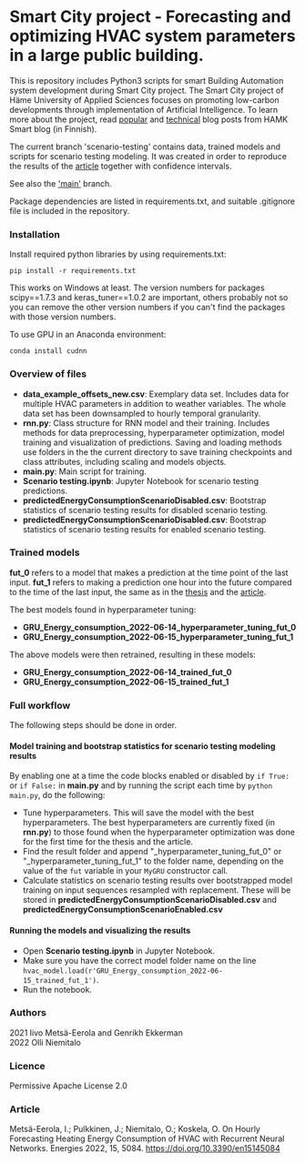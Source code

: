 # Smart City project - Forecasting and optimizing HVAC system parameters in a large public building.

This is repository includes Python3 scripts for smart Building Automation system development during Smart City project. The Smart City project of Häme University of Applied Sciences focuses on promoting low-carbon developments through implementation of Artificial Intelligence. To learn more about the project, read [popular](https://blog.hamk.fi/hamk-smart/koneoppiminen-alykkaissa-rakennuksissa/) and [technical](https://blog.hamk.fi/hamk-smart/alykaupunki-hanke-edistaa-tekoalyn-tuotteistamista-rakennuksissa/) blog posts from HAMK Smart blog (in Finnish).

The current branch 'scenario-testing' contains data, trained models and scripts for scenario testing modeling. It was created in order to reproduce the results of the [article](https://doi.org/10.3390/en15145084) together with confidence intervals.

See also the ['main'](https://github.com/hamk-uas/HAMK_Smart_City/tree/main) branch.

Package dependencies are listed in requirements.txt, and suitable .gitignore file is included in the repository.

### Installation
Install required python libraries by using requirements.txt:
```
pip install -r requirements.txt
```

This works on Windows at least. The version numbers for packages scipy==1.7.3 and keras_tuner==1.0.2 are important, others probably not so you can remove the other version numbers if you can't find the packages with those version numbers.

To use GPU in an Anaconda environment:

```
conda install cudnn
```

### Overview of files
* __data_example_offsets_new.csv__: Exemplary data set. Includes data for multiple HVAC parameters in addition to weather variables. The whole data set has been downsampled to hourly temporal granularity.
* __rnn.py__: Class structure for RNN model and their training. Includes methods for data preprocessing, hyperparameter optimization, model training and visualization of predictions. Saving and loading methods use folders in the the current directory to save training checkpoints and class attributes, including scaling and models objects. 
* __main.py__: Main script for training.
* __Scenario testing.ipynb__: Jupyter Notebook for scenario testing predictions.
* __predictedEnergyConsumptionScenarioDisabled.csv__: Bootstrap statistics of scenario testing results for disabled scenario testing.
* __predictedEnergyConsumptionScenarioDisabled.csv__: Bootstrap statistics of scenario testing results for enabled scenario testing.

### Trained models

__fut_0__ refers to a model that makes a prediction at the time point of the last input. __fut_1__ refers to making a prediction one hour into the future compared to the time of the last input, the same as in the [thesis](http://urn.fi/URN:NBN:fi:aalto-202202061759) and the [article](https://doi.org/10.3390/en15145084).

The best models found in hyperparameter tuning:
* __GRU_Energy_consumption_2022-06-14_hyperparameter_tuning_fut_0__
* __GRU_Energy_consumption_2022-06-15_hyperparameter_tuning_fut_1__

The above models were then retrained, resulting in these models:
* __GRU_Energy_consumption_2022-06-14_trained_fut_0__
* __GRU_Energy_consumption_2022-06-15_trained_fut_1__

### Full workflow

The following steps should be done in order.

#### Model training and bootstrap statistics for scenario testing modeling results
By enabling one at a time the code blocks enabled or disabled by `if True:` or `if False:` in __main.py__ and by running the script each time by `python main.py`, do the following:
* Tune hyperparameters. This will save the model with the best hyperparameters. The best hyperparameters are currently fixed (in __rnn.py__) to those found when the hyperparameter optimization was done for the first time for the thesis and the article.
* Find the result folder and append "_hyperparameter_tuning_fut_0" or "_hyperparameter_tuning_fut_1" to the folder name, depending on the value of the `fut` variable in your `MyGRU` constructor call.
* Calculate statistics on scenario testing results over bootstrapped model training on input sequences resampled with replacement. These will be stored in __predictedEnergyConsumptionScenarioDisabled.csv__ and __predictedEnergyConsumptionScenarioEnabled.csv__

#### Running the models and visualizing the results
* Open __Scenario testing.ipynb__ in Jupyter Notebook.
* Make sure you have the correct model folder name on the line `hvac_model.load(r'GRU_Energy_consumption_2022-06-15_trained_fut_1')`.
* Run the notebook.

### Authors
2021 Iivo Metsä-Eerola and Genrikh Ekkerman<br>
2022 Olli Niemitalo

### Licence
Permissive Apache License 2.0

### Article
Metsä-Eerola, I.; Pulkkinen, J.; Niemitalo, O.; Koskela, O. On Hourly Forecasting Heating Energy Consumption of HVAC with Recurrent Neural Networks. Energies 2022, 15, 5084. https://doi.org/10.3390/en15145084
